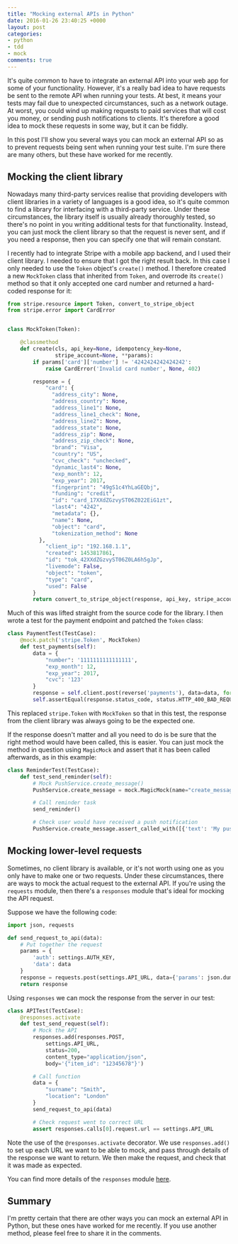 ```yaml
---
title: "Mocking external APIs in Python"
date: 2016-01-26 23:40:25 +0000
layout: post
categories:
- python
- tdd
- mock
comments: true
---
```


It's quite common to have to integrate an external API into your web app for some of your functionality. However, it's a really bad idea to have requests be sent to the remote API when running your tests. At best, it means your tests may fail due to unexpected circumstances, such as a network outage. At worst, you could wind up making requests to paid services that will cost you money, or sending push notifications to clients. It's therefore a good idea to mock these requests in some way, but it can be fiddly.

In this post I'll show you several ways you can mock an external API so as to prevent requests being sent when running your test suite. I'm sure there are many others, but these have worked for me recently.

Mocking the client library
--------------------------

Nowadays many third-party services realise that providing developers with client libraries in a variety of languages is a good idea, so it's quite common to find a library for interfacing with a third-party service. Under these circumstances, the library itself is usually already thoroughly tested, so there's no point in you writing additional tests for that functionality. Instead, you can just mock the client library so that the request is never sent, and if you need a response, then you can specify one that will remain constant.

I recently had to integrate Stripe with a mobile app backend, and I used their client library. I needed to ensure that I got the right result back. In this case I only needed to use the `Token` object's `create()` method. I therefore created a new `MockToken` class that inherited from `Token`, and overrode its `create()` method so that it only accepted one card number and returned a hard-coded response for it:

```python
from stripe.resource import Token, convert_to_stripe_object
from stripe.error import CardError


class MockToken(Token):

    @classmethod
    def create(cls, api_key=None, idempotency_key=None,
               stripe_account=None, **params):
        if params['card']['number'] != '4242424242424242':
            raise CardError('Invalid card number', None, 402)

        response = {
            "card": {
              "address_city": None,
              "address_country": None,
              "address_line1": None,
              "address_line1_check": None,
              "address_line2": None,
              "address_state": None,
              "address_zip": None,
              "address_zip_check": None,
              "brand": "Visa",
              "country": "US",
              "cvc_check": "unchecked",
              "dynamic_last4": None,
              "exp_month": 12,
              "exp_year": 2017,
              "fingerprint": "49gS1c4YhLaGEQbj",
              "funding": "credit",
              "id": "card_17XXdZGzvyST06Z022EiG1zt",
              "last4": "4242",
              "metadata": {},
              "name": None,
              "object": "card",
              "tokenization_method": None
          },
            "client_ip": "192.168.1.1",
            "created": 1453817861,
            "id": "tok_42XXdZGzvyST06Z0LA6h5gJp",
            "livemode": False,
            "object": "token",
            "type": "card",
            "used": False
        }
        return convert_to_stripe_object(response, api_key, stripe_account)
```

Much of this was lifted straight from the source code for the library. I then wrote a test for the payment endpoint and patched the `Token` class:

```python
class PaymentTest(TestCase):
    @mock.patch('stripe.Token', MockToken)
    def test_payments(self):
        data = {
            "number": '1111111111111111',
            "exp_month": 12,
            "exp_year": 2017,
            "cvc": '123'
        }
        response = self.client.post(reverse('payments'), data=data, format='json')
        self.assertEqual(response.status_code, status.HTTP_400_BAD_REQUEST)
```

This replaced `stripe.Token` with `MockToken` so that in this test, the response from the client library was always going to be the expected one.

If the response doesn't matter and all you need to do is be sure that the right method would have been called, this is easier. You can just mock the method in question using `MagicMock` and assert that it has been called afterwards, as in this example:

```python
class ReminderTest(TestCase):
    def test_send_reminder(self):
        # Mock PushService.create_message()
        PushService.create_message = mock.MagicMock(name="create_message")

        # Call reminder task
        send_reminder()

        # Check user would have received a push notification
        PushService.create_message.assert_called_with([{'text': 'My push', 'conditions': ['UserID', 'EQ', 1]}])
```

Mocking lower-level requests
----------------------------

Sometimes, no client library is available, or it's not worth using one as you only have to make one or two requests. Under these circumstances, there are ways to mock the actual request to the external API. If you're using the `requests` module, then there's a `responses` module that's ideal for mocking the API request.

Suppose we have the following code:

```python
import json, requests

def send_request_to_api(data):
    # Put together the request
    params = {
        'auth': settings.AUTH_KEY,
        'data': data
    }
    response = requests.post(settings.API_URL, data={'params': json.dumps(params)})
    return response
```

Using `responses` we can mock the response from the server in our test:

```python
class APITest(TestCase):
    @responses.activate
    def test_send_request(self):
        # Mock the API
        responses.add(responses.POST,
            settings.API_URL,
            status=200,
            content_type="application/json",
            body='{"item_id": "12345678"}')

        # Call function
        data = {
            "surname": "Smith",
            "location": "London"
        }
        send_request_to_api(data)

        # Check request went to correct URL
        assert responses.calls[0].request.url == settings.API_URL
```

Note the use of the `@responses.activate` decorator. We use `responses.add()` to set up each URL we want to be able to mock, and pass through details of the response we want to return. We then make the request, and check that it was made as expected.

You can find more details of the `responses` module [here](https://github.com/getsentry/responses).

Summary
-------

I'm pretty certain that there are other ways you can mock an external API in Python, but these ones have worked for me recently. If you use another method, please feel free to share it in the comments.
